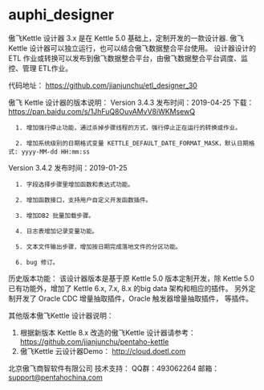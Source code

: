 # auphi_designer

傲飞Kettle 设计器 3.x 是在 Kettle 5.0 基础上，定制开发的一款设计器.
傲飞 Kettle 设计器可以独立运行，也可以结合傲飞数据整合平台使用。
设计器设计的 ETL 作业或转换可以发布到傲飞数据整合平台，由傲飞数据整合平台调度、监控、管理 ETL作业。

代码地址：
https://github.com/jianjunchu/etl_designer_30


傲飞 Kettle 设计器的版本说明：
   Version 3.4.3   发布时间：2019-04-25  下载： https://pan.baidu.com/s/1JhFuQ8OuvAMvV8iWKMsewQ
   
      1. 增加强行停止功能，通过杀掉步骤线程的方式，强行停止正在运行的转换或作业。
   
      2. 增加系统级别的日期格式变量 KETTLE_DEFAULT_DATE_FORMAT_MASK，默认日期格式: yyyy-MM-dd HH:mm:ss
      
   Version 3.4.2  发布时间：2019-01-25
   
      1. 字段选择步骤里增加函数和表达式功能。
   
      2. 增加函数接口，支持用户自定义开发函数插件。
      
      3. 增加DB2 批量加载步骤。
      
      4. 日志表增加记录变量功能。
      
      5. 文本文件输出步骤，增加按日期完成落地文件的分区功能。
      
      6. bug 修订。
      
   历史版本功能：
      该设计器版本是基于原 Kettle 5.0 版本定制开发，除 Kettle 5.0 已有功能外，增加了 Kettle 6.x, 7.x, 8.x 的big data 架构和相应的插件。
   另外定制开发了 Oracle CDC 增量抽取插件，Oracle 触发器增量抽取插件， 等插件。 
      
   
其他版本傲飞Kettle 设计器说明：
1. 根据新版本 Kettle 8.x 改造的傲飞Kettle 设计器请参考：https://github.com/jianjunchu/pentaho-kettle
2. 傲飞Kettle 云设计器Demo： http://cloud.doetl.com


北京傲飞商智软件有限公司
技术支持： 
      QQ群：493062264
      邮箱：support@pentahochina.com
   
   
